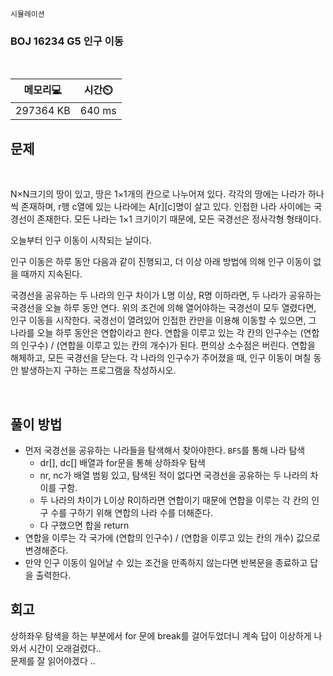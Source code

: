 `시뮬레이션`

  <h3> BOJ 16234 G5 인구 이동 </h3>

  <br>


  |메모리💻|시간⏲️| 
  |------|---| 
  |297364 KB|640 ms| 


   <h2> 문제 </h2>

   <br>

N×N크기의 땅이 있고, 땅은 1×1개의 칸으로 나누어져 있다. 각각의 땅에는 나라가 하나씩 존재하며, r행 c열에 있는 나라에는 A[r][c]명이 살고 있다. 인접한 나라 사이에는 국경선이 존재한다. 모든 나라는 1×1 크기이기 때문에, 모든 국경선은 정사각형 형태이다.

오늘부터 인구 이동이 시작되는 날이다.

인구 이동은 하루 동안 다음과 같이 진행되고, 더 이상 아래 방법에 의해 인구 이동이 없을 때까지 지속된다.

국경선을 공유하는 두 나라의 인구 차이가 L명 이상, R명 이하라면, 두 나라가 공유하는 국경선을 오늘 하루 동안 연다.
위의 조건에 의해 열어야하는 국경선이 모두 열렸다면, 인구 이동을 시작한다.
국경선이 열려있어 인접한 칸만을 이용해 이동할 수 있으면, 그 나라를 오늘 하루 동안은 연합이라고 한다.
연합을 이루고 있는 각 칸의 인구수는 (연합의 인구수) / (연합을 이루고 있는 칸의 개수)가 된다. 편의상 소수점은 버린다.
연합을 해체하고, 모든 국경선을 닫는다.
각 나라의 인구수가 주어졌을 때, 인구 이동이 며칠 동안 발생하는지 구하는 프로그램을 작성하시오.


  <br>

 <h2> 풀이 방법 </h2>

- 먼저 국경선을 공유하는 나라들을 탐색해서 찾아야한다. `BFS`를 통해 나라 탐색  
  - dr[], dc[] 배열과 for문을 통해 상하좌우 탐색  
  - nr, nc가 배열 범윙 있고, 탐색된 적이 없다면 국경선을 공유하는 두 나라의 차이를 구함.  
  - 두 나라의 차이가 L이상 R이하라면 연합이기 때문에 연합을 이루는 각 칸의 인구 수를 구하기 위해 연합의 나라 수를 더해준다.
  - 다 구했으면 합을 return 
- 연합을 이루는 각 국가에  (연합의 인구수) / (연합을 이루고 있는 칸의 개수) 값으로 변경해준다.  
- 만약 인구 이동이 일어날 수 있는 조건을 만족하지 않는다면 반복문을 종료하고 답을 출력한다.  


 <h2> 회고 </h2>

상하좌우 탐색을 하는 부분에서 for 문에 break를 걸어두었더니 계속 답이 이상하게 나와서 시간이 오래걸렸다..  
문제를 잘 읽어야겠다 .. 

